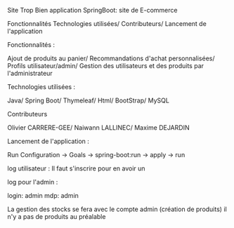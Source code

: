 Site Trop Bien application SpringBoot: site de E-commerce 

Fonctionnalités
Technologies utilisées/
Contributeurs/
Lancement de l'application

Fonctionnalités :

Ajout de produits au panier/
Recommandations d'achat personnalisées/
Profils utilisateur/admin/
Gestion des utilisateurs et des produits par l'administrateur

Technologies utilisées :

Java/
Spring Boot/
Thymeleaf/
Html/
BootStrap/
MySQL

Contributeurs
 
Olivier CARRERE-GEE/
Naiwann LALLINEC/
Maxime DEJARDIN

Lancement de l'application :

Run Configuration -> Goals -> spring-boot:run -> apply -> run

log utilisateur : Il faut s'inscrire pour en avoir un

log pour l'admin :

login: admin
mdp: admin

La gestion des stocks se fera avec le compte admin (création de produits) il n'y a pas de produits au préalable
